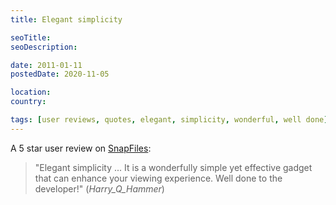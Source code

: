 ```yaml
---
title: Elegant simplicity

seoTitle:
seoDescription:

date: 2011-01-11
postedDate: 2020-11-05

location:
country:

tags: [user reviews, quotes, elegant, simplicity, wonderful, well done]
---
```


A 5 star user review on [SnapFiles](http://www.snapfiles.com/get/cinemadrape.html):

> "Elegant simplicity ... It is a wonderfully simple yet effective gadget that can enhance your viewing experience. Well done to the developer!" (_Harry_Q_Hammer_)

<!--more-->